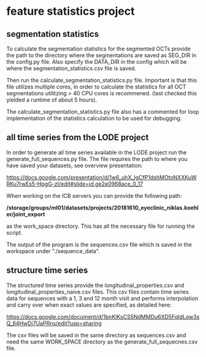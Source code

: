 # feature statistics project

## segmentation statistics

To calculate the segmentation statistics for the segmented OCTs provide the path to the directory where the
segmentations are saved as SEG_DIR in the config.py file. Also specify the DATA_DIR in the config which will be 
where the segmentation_statistics.csv file is saved.

Then run the calculate_segmentation_statistics.py file. Important is that this file utilizes multiple cores, in 
order to calculate the statistics for all OCT segmentations utilitzing > 40 CPU cores is recommened. (last checked this
yielded a runtime of about 5 hours).

The calculate_segmentation_statistics.py file also has a commented for loop implementation of the statistics
calculation to be used for debugging.

##  all time series from the LODE project

In order to generate all time series available in the LODE project run the generate_full_sequences.py file. The file
requires the path to where you have saved your datasets, see overview presentation: 
 
 https://docs.google.com/presentation/d/1w6_uhX_lgCfP1dshMOtoNXXKuWRKu7rwEs5-HpgG-zI/edit#slide=id.ge2e0968ace_0_17
 
 When working on the ICB servers you can provide the following path: 
 
 **/storage/groups/ml01/datasets/projects/20181610_eyeclinic_niklas.koehler/joint_export**
 
 as the work_space directory. This has all the necessary file for running the script.
 
 The output of the program is the sequences.csv file which is saved in the workspace under "./sequence_data".
 
 ## structure time series
 
 The structured time series provide the longitudinal_properties.csv and longitudinal_properties_naive.csv files.
 This csv files contain time series data for sequences with a 1, 3 and 12 month visit and performs interpolation
 and carry over when exact values are specified, as detailed here: 
 
 https://docs.google.com/document/d/1bnKlKsCS5NdMMDu6XD5FqIdLow3sQ_64HwDj7UaPRns/edit?usp=sharing
 
 The csv files will be saved in the same directory as sequences.csv and need the same WORK_SPACE directory as the 
 generate_full_sequecnes.csv file.
